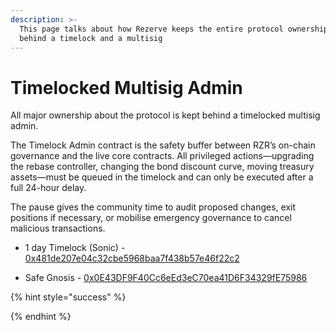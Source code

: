 ```yaml
---
description: >-
  This page talks about how Rezerve keeps the entire protocol ownership
  behind a timelock and a multisig
---
```


# Timelocked Multisig Admin

All major ownership about the protocol is kept behind a timelocked multisig admin.

The Timelock Admin contract is the safety buffer between RZR’s on-chain governance and the live core contracts. All privileged actions—upgrading the rebase controller, changing the bond discount curve, moving treasury assets—must be queued in the timelock and can only be executed after a full 24-hour delay.

The pause gives the community time to audit proposed changes, exit positions if necessary, or mobilise emergency governance to cancel malicious transactions.

- 1 day Timelock (Sonic) - [0x481de207e04c32cbe5968baa7f438b57e46f22c2](https://sonicscan.org/address/0x481de207e04c32cbe5968baa7f438b57e46f22c2)

- Safe Gnosis - [0x0E43DF9F40Cc6eEd3eC70ea41D6F34329fE75986](https://app.safe.global/home?safe=sonic:0x0E43DF9F40Cc6eEd3eC70ea41D6F34329fE75986)

{% hint style="success" %}

{% endhint %}
